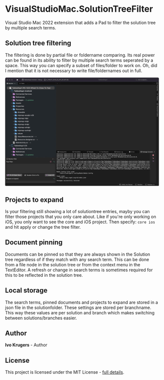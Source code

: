 # VisualStudioMac.SolutionTreeFilter
Visual Studio Mac 2022 extension that adds a Pad to filter the solution tree by multiple search terms.


## Solution tree filtering

The filtering is done by partial file or foldername comparing. Its real power can be found in its ability to filter by multiple search terms seperated by a space. This way you can specify a subset of files/folder to work on. Oh, did I mention that it is not necessary to write file/foldernames out in full.

![Filtering the solution tree.](/Art/Filtering.gif)

## Projects to expand

Is your filtering still showing a lot of solutiontree entries, mayby you can filter those projects that you only care about. Like if you're only working on iOS, you only want to see the core and iOS project. Then specify: `core ios` and hit apply or change the tree filter.


## Document pinning

Documents can be pinned so that they are always shown in the Solution tree regardless of if they match with any search term. This can be done from a file node in the solution tree or from the context menu in the TextEditor. A refresh or change in search terms is sometimes required for this to be reflected in the solution tree.


## Local storage
The search terms, pinned documents and projects to expand are stored in a json file in the solutionfolder. These settings are stored per branchname. This way these values are per solution and branch which makes switching between solutions/branches easier. 

## Author

**Ivo Krugers** - Author


## License

This project is licensed under the MIT License - [full details](LICENSE).
